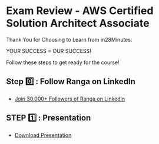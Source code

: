 # Exam Review - AWS Certified Solution Architect Associate

Thank You for Choosing to Learn from in28Minutes.

YOUR SUCCESS = OUR SUCCESS!

Follow these steps to get ready for the course!

## Step 0️⃣ : Follow Ranga on LinkedIn

- [Join 30,000+ Followers of Ranga on LinkedIn](https://links.in28minutes.com/lin)

## STEP 1️⃣ : Presentation

- [Download Presentation](https://github.com/in28minutes/course-material/raw/main/05-exam-review-aws-certified-solution-architect-associate/EXAMREVIEW-AWSCertifiedSolutionArchitectAssociate-Presentation.pdf)

